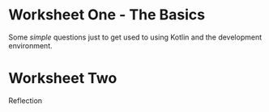 # Worksheet One - The Basics
Some *simple* questions just to get used to using Kotlin and the development environment.

# Worksheet Two
Reflection
